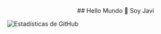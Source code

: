 <center>## Hello Mundo 👋 Soy Javi</center>

![Estadísticas de GitHub](https://github-readme-stats.vercel.app/api?username=JavhoSam)

